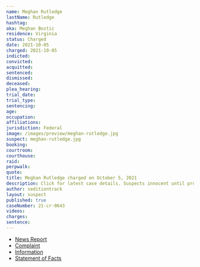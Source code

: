 ```yaml
---
name: Meghan Rutledge
lastName: Rutledge
hashtag:
aka: Meghan Bostic
residence: Virginia
status: Charged
date: 2021-10-05
charged: 2021-10-05
indicted:
convicted:
acquitted:
sentenced:
dismissed:
deceased:
plea_hearing:
trial_date:
trial_type:
sentencing:
age:
occupation:
affiliations:
jurisdiction: Federal
image: /images/preview/meghan-rutledge.jpg
suspect: meghan-rutledge.jpg
booking:
courtroom:
courthouse:
raid:
perpwalk:
quote:
title: Meghan Rutledge charged on October 5, 2021
description: Click for latest case details. Suspects innocent until proven guilty.
author: seditiontrack
layout: suspect
published: true
caseNumber: 21-cr-0643
videos:
charges:
sentence:
---
```

- [News Report](https://www.13newsnow.com/article/news/crime/virginia-beach-woman-father-accused-us-capitol-riot-january-6/291-a4b9d125-e63b-414d-8a2a-2bd153af1bae)
- [Complaint](https://www.justice.gov/usao-dc/case-multi-defendant/file/1457781/download)
- [Information](https://www.justice.gov/usao-dc/case-multi-defendant/file/1457786/download)
- [Statement of Facts](https://www.justice.gov/usao-dc/case-multi-defendant/file/1457791/download)
